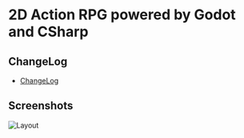 # 2D Action RPG powered by Godot and CSharp

## ChangeLog

* [ChangeLog](CHANGELOG.md)


## Screenshots

![Layout](Screenshots/Layout09.gif)
